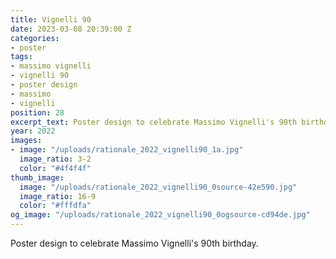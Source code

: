 ```yaml
---
title: Vignelli 90
date: 2023-03-08 20:39:00 Z
categories:
- poster
tags:
- massimo vignelli
- vignelli 90
- poster design
- massimo
- vignelli
position: 28
excerpt_text: Poster design to celebrate Massimo Vignelli's 90th birthday.
year: 2022
images:
- image: "/uploads/rationale_2022_vignelli90_1a.jpg"
  image_ratio: 3-2
  color: "#4f4f4f"
thumb_image:
  image: "/uploads/rationale_2022_vignelli90_0source-42e590.jpg"
  image_ratio: 16-9
  color: "#fffdfa"
og_image: "/uploads/rationale_2022_vignelli90_0ogsource-cd94de.jpg"
---
```


Poster design to celebrate Massimo Vignelli's 90th birthday.